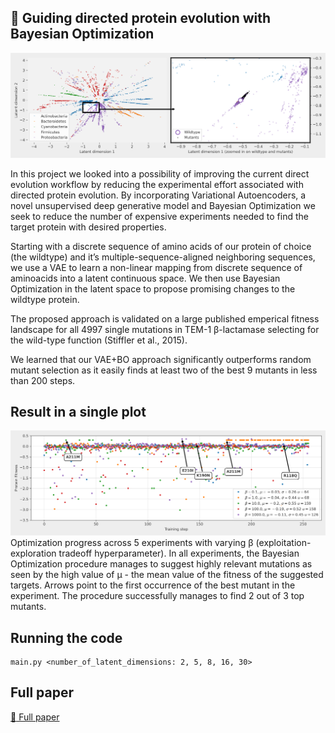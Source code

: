 ## :pill: Guiding directed protein evolution with Bayesian Optimization


![Image latent space](img/latent_space_wide_with_mutants.png)

In this project we looked into a possibility of improving the current direct evolution workflow by reducing the experimental effort associated with directed protein evolution. By incorporating Variational Autoencoders, a novel unsupervised deep generative model and Bayesian Optimization we seek to reduce the number of expensive experiments needed to find the target protein with desired properties. 

Starting with a discrete sequence of amino acids of our protein of choice (the wildtype) and it’s multiple-sequence-aligned neighboring sequences, we use a VAE to learn a non-linear mapping from discrete sequence of aminoacids into a latent continuous space. We then use Bayesian Optimization in the latent space to propose promising changes to the wildtype protein. 

The proposed approach is validated on a large published emperical fitness landscape for all 4997 single mutations in TEM-1 β-lactamase selecting for the wild-type function (Stiffler et al., 2015). 

We learned that our VAE+BO approach significantly outperforms random mutant selection as it easily finds at least two of the best 9 mutants in less than 200 steps.

## Result in a single plot
![Image results](img/results-wide.png)
Optimization progress across 5 experiments with varying β (exploitation-exploration tradeoff hyperparameter). In all experiments, the Bayesian Optimization procedure manages to suggest highly relevant mutations as seen by the high value of μ - the mean value of the fitness of the suggested targets. Arrows point to the first occurrence of the best mutant in the experiment. The procedure successfully manages to find 2 out of 3 top mutants.

## Running the code
```
main.py <number_of_latent_dimensions: 2, 5, 8, 16, 30> 
```

## Full paper
[:page_facing_up: Full paper](paper.pdf)